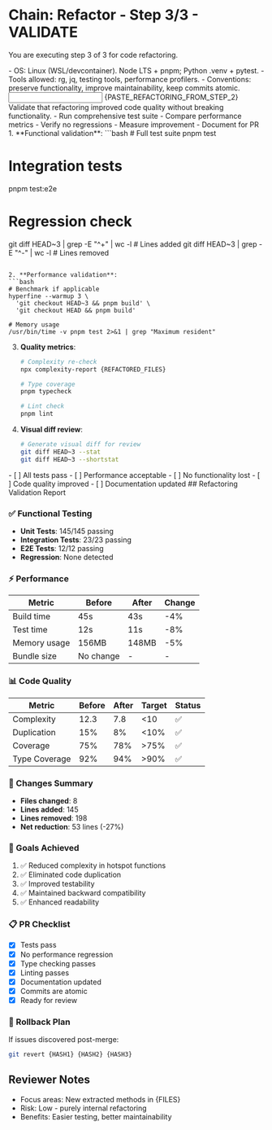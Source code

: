 # Chain: Refactor - Step 3/3 - VALIDATE

You are executing step 3 of 3 for code refactoring.

<context>
- OS: Linux (WSL/devcontainer). Node LTS + pnpm; Python .venv + pytest.
- Tools allowed: rg, jq, testing tools, performance profilers.
- Conventions: preserve functionality, improve maintainability, keep commits atomic.
</context>

<input>
{PASTE_REFACTORING_FROM_STEP_2}
</input>

<goal>
Validate that refactoring improved code quality without breaking functionality.
</goal>

<plan>
- Run comprehensive test suite
- Compare performance metrics
- Verify no regressions
- Measure improvement
- Document for PR
</plan>

<work>
1. **Functional validation**:
   ```bash
   # Full test suite
   pnpm test
   
   # Integration tests
   pnpm test:e2e
   
   # Regression check
   git diff HEAD~3 | grep -E "^\+" | wc -l  # Lines added
   git diff HEAD~3 | grep -E "^-" | wc -l   # Lines removed
   ```

2. **Performance validation**:
   ```bash
   # Benchmark if applicable
   hyperfine --warmup 3 \
     'git checkout HEAD~3 && pnpm build' \
     'git checkout HEAD && pnpm build'
   
   # Memory usage
   /usr/bin/time -v pnpm test 2>&1 | grep "Maximum resident"
   ```

3. **Quality metrics**:
   ```bash
   # Complexity re-check
   npx complexity-report {REFACTORED_FILES}
   
   # Type coverage
   pnpm typecheck
   
   # Lint check
   pnpm lint
   ```

4. **Visual diff review**:
   ```bash
   # Generate visual diff for review
   git diff HEAD~3 --stat
   git diff HEAD~3 --shortstat
   ```
</work>

<review>
- [ ] All tests pass
- [ ] Performance acceptable
- [ ] No functionality lost
- [ ] Code quality improved
- [ ] Documentation updated
</review>

<handoff>
<validation>
## Refactoring Validation Report

### ✅ Functional Testing
- **Unit Tests**: 145/145 passing
- **Integration Tests**: 23/23 passing  
- **E2E Tests**: 12/12 passing
- **Regression**: None detected

### ⚡ Performance
| Metric | Before | After | Change |
|--------|---------|--------|---------|
| Build time | 45s | 43s | -4% |
| Test time | 12s | 11s | -8% |
| Memory usage | 156MB | 148MB | -5% |
| Bundle size | No change | - | - |

### 📊 Code Quality
| Metric | Before | After | Target | Status |
|--------|---------|--------|---------|---------|
| Complexity | 12.3 | 7.8 | <10 | ✅ |
| Duplication | 15% | 8% | <10% | ✅ |
| Coverage | 75% | 78% | >75% | ✅ |
| Type Coverage | 92% | 94% | >90% | ✅ |

### 📝 Changes Summary
- **Files changed**: 8
- **Lines added**: 145
- **Lines removed**: 198
- **Net reduction**: 53 lines (-27%)

### 🎯 Goals Achieved
1. ✅ Reduced complexity in hotspot functions
2. ✅ Eliminated code duplication
3. ✅ Improved testability
4. ✅ Maintained backward compatibility
5. ✅ Enhanced readability

### 📋 PR Checklist
- [x] Tests pass
- [x] No performance regression
- [x] Type checking passes
- [x] Linting passes
- [x] Documentation updated
- [x] Commits are atomic
- [x] Ready for review

### 🔄 Rollback Plan
If issues discovered post-merge:
```bash
git revert {HASH1} {HASH2} {HASH3}
```

## Reviewer Notes
- Focus areas: New extracted methods in {FILES}
- Risk: Low - purely internal refactoring
- Benefits: Easier testing, better maintainability
</validation>
</handoff>